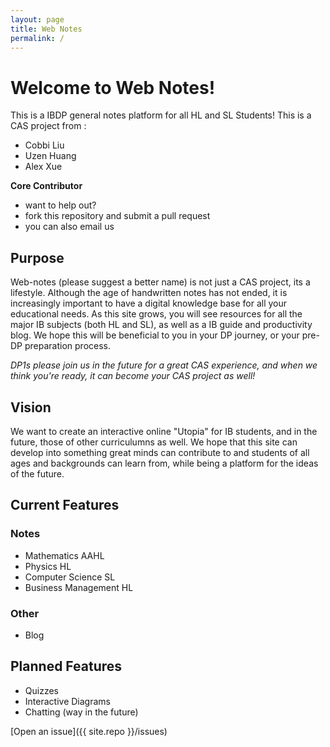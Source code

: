 ```yaml
---
layout: page
title: Web Notes
permalink: /
---
```


# Welcome to Web Notes!

This is a IBDP general notes platform for all HL and SL Students! This is a CAS project from : 

- Cobbi Liu
- Uzen Huang
- Alex Xue

**Core Contributor**
- want to help out? 
- fork this repository and submit a pull request
- you can also email us

## Purpose

Web-notes (please suggest a better name) is not just a CAS project, its a lifestyle. Although the age of handwritten notes has not ended, it is increasingly important to have a digital knowledge base for all your educational needs. As this site grows, you will see resources for all the major IB subjects (both HL and SL), as well as a IB guide and productivity blog. We hope this will be beneficial to you in your DP journey, or your pre-DP preparation process. 

*DP1s please join us in the future for a great CAS experience, and when we think you're ready, it can become your CAS project as well!*
<br>
## Vision
We want to create an interactive online "Utopia" for IB students, and in the future, those of other curriculumns as well. We hope that this site can develop into something great minds can contribute to and students of all ages and backgrounds can learn from, while being a platform for the ideas of the future. 

## Current Features

### Notes
* Mathematics AAHL 
* Physics HL
* Computer Science SL 
* Business Management HL

### Other
* Blog

## Planned Features

* Quizzes
* Interactive Diagrams
* Chatting (way in the future)

[Open an issue]({{ site.repo }}/issues)
 
